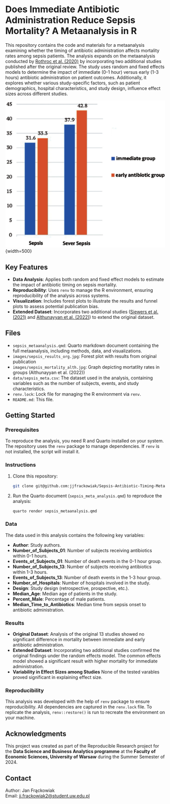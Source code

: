 # Does Immediate Antibiotic Administration Reduce Sepsis Mortality? A Metaanalysis in R

This repository contains the code and materials for a metaanalysis examining whether the timing of antibiotic administration affects mortality rates among sepsis patients. The analysis expands on the metaanalysis conducted by [Rothroc et al. (2020)](https://www.annemergmed.com/article/S0196-0644(20)30337-1/fulltext#tbl1fnddagger) by incorporating two additional studies published after the original review. The study uses random and fixed effects models to determine the impact of immediate (0-1 hour) versus early (1-3 hours) antibiotic administration on patient outcomes. Additionally, it explores whether various study-specific factors, such as patient demographics, hospital characteristics, and study design, influence effect sizes across different studies.

![Sepsis Mortality and immediecy of antibiotic therapy as per Althunayyan et al. (2022)](images/sepsis_mortality_alth.jpg){width=500}

## Key Features

- **Data Analysis**: Applies both random and fixed effect models to estimate the impact of antibiotic timing on sepsis mortality.
- **Reproducibility**: Uses `renv` to manage the R environment, ensuring reproducibility of the analysis across systems.
- **Visualization**: Includes forest plots to illustrate the results and funnel plots to assess potential publication bias.
- **Extended Dataset**: Incorporates two additional studies ([Siewers et al. (2021)](https://www.ncbi.nlm.nih.gov/pmc/articles/PMC8119622/) and [Althunayyan et al. (2022)](https://www.ncbi.nlm.nih.gov/pmc/articles/PMC9280501/)) to extend the original dataset.

## Files

- `sepsis_metaanalysis.qmd`: Quarto markdown document containing the full metaanalysis, including methods, data, and visualizations.
- `images/sepsis_results_org.jpg`: Forest plot with results from original publication
- `images/sepsis_mortality_alth.jpg`: Graph depicting mortatlity rates in groups (Althunayyan et al. (2022))
- `data/sepsis_meta.csv`: The dataset used in the analysis, containing variables such as the number of subjects, events, and study characteristics.
- `renv.lock`: Lock file for managing the R environment via `renv`.
- `README.md`: This file.

## Getting Started

### Prerequisites

To reproduce the analysis, you need R and Quarto installed on your system. The repository uses the `renv` package to manage dependencies. If `renv` is not installed, the script will install it.

### Instructions

1. Clone this repository:
    ```bash
    git clone git@github.com:jjfrackowiak/Sepsis-Antibiotic-Timing-MetaAnalysis.git
    ```
2. Run the Quarto document (`sepsis_meta_analysis.qmd`) to reproduce the analysis:
    ```bash
    quarto render sepsis_metaanalysis.qmd
    ```
    
### Data

The data used in this analysis contains the following key variables:

- **Author**: Study authors.
- **Number_of_Subjects_01**: Number of subjects receiving antibiotics within 0-1 hours.
- **Events_of_Subjects_01**: Number of death events in the 0-1 hour group.
- **Number_of_Subjects_13**: Number of subjects receiving antibiotics within 1-3 hours.
- **Events_of_Subjects_13**: Number of death events in the 1-3 hour group.
- **Number_of_Hospitals**: Number of hospitals involved in the study.
- **Design**: Study design (retrospective, prospective, etc.).
- **Median_Age**: Median age of patients in the study.
- **Percent_Male**: Percentage of male patients.
- **Median_Time_to_Antibiotics**: Median time from sepsis onset to antibiotic administration.

### Results

- **Original Dataset**: Analysis of the original 13 studies showed no significant difference in mortality between immediate and early antibiotic administration.
- **Extended Dataset**: Incorporating two additional studies confirmed the original findings under the random effects model. The common effects model showed a significant result with higher mortality for immediate administration.
- **Variability in Effect Sizes among Studies** None of the tested varables proved significant in explaining effect size.

### Reproducibility

This analysis was developed with the help of `renv` package to ensure reproducibility. All dependencies are captured in the `renv.lock` file. To replicate the analysis, `renv::restore()` is run to recreate the environment on your machine.

## Acknowledgments

This project was created as part of the Reproducible Research project for the **Data Science and Business Analytics programme** at the **Faculty of Economic Sciences, University of Warsaw** during the Summer Semester of 2024.

## Contact

Author: Jan Frąckowiak  
Email: jj.frackowiak2@student.uw.edu.pl
